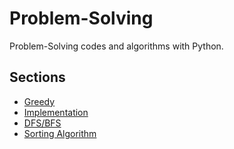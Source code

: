 # Problem-Solving

Problem-Solving codes and algorithms with Python.

## Sections

- [Greedy](book/greedy/README.md)
- [Implementation](book/implementation/README.md)
- [DFS/BFS](book/dfs_bfs/README.md)
- [Sorting Algorithm](book/sorting_algorithm/README.md)
